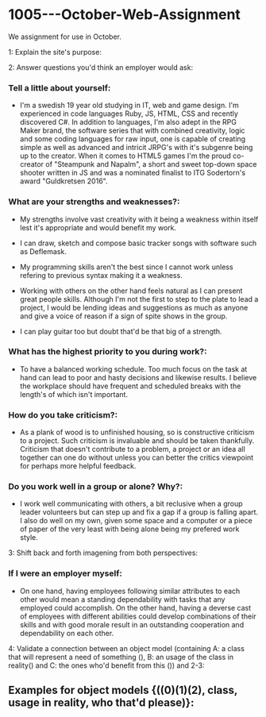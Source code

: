 # 1005---October-Web-Assignment
We assignment for use in October.

1: Explain the site's purpose:

2: Answer questions you'd think an employer would ask:
### Tell a little about yourself:
- I'm a swedish 19 year old studying in IT, web and game design. I'm experienced in code languages Ruby, JS, HTML, CSS and recently discovered C#. In addition to languages, I'm also adept in the RPG Maker brand, the software series that with combined creativity, logic and some coding languages for raw input, one is capable of creating simple as well as advanced and intricit JRPG's with it's subgenre being up to the creator. When it comes to HTML5 games I'm the proud co-creator of "Steampunk and Napalm", a short and sweet top-down space shooter written in JS and was a nominated finalist to ITG Sodertorn's award "Guldkretsen 2016".

### What are your strengths and weaknesses?:
- My strengths involve vast creativity with it being a weakness within itself lest it's appropriate and would benefit my work.

- I can draw, sketch and compose basic tracker songs with software such as Deflemask. 

- My programming skills aren't the best since I cannot work unless refering to previous syntax making it a weakness. 

- Working with others on the other hand feels natural as I can present great people skills. Although I'm not the first to step to the plate to lead a project, I would be lending ideas and suggestions as much as anyone and give a voice of reason if a sign of spite shows in the group.

- I can play guitar too but doubt that'd be that big of a strength.

### What has the highest priority to you during work?:
- To have a balanced working schedule. Too much focus on the task at hand can lead to poor and hasty decisions and likewise results. I believe the workplace should have frequent and scheduled breaks with the length's of which isn't important.

### How do you take criticism?:
- As a plank of wood is to unfinished housing, so is constructive criticism to a project. Such criticism is invaluable and should be taken thankfully. Criticism that doesn't contribute to a problem, a project or an idea all together can one do without unless you can better the critics viewpoint for perhaps more helpful feedback.

### Do you work well in a group or alone? Why?:
- I work well communicating with others, a bit reclusive when a group leader volunteers but can step up and fix a gap if a group is falling apart. I also do well on my own, given some space and a computer or a piece of paper of the very least with being alone being my prefered work style.

3: Shift back and forth imagening from both perspectives:
### If I were an employer myself:
- On one hand, having employees following similar attributes to each other would mean a standing dependability with tasks that any employed could accomplish. On the other hand, having a deverse cast of employees with different abilities could develop combinations of their skills and with good morale result in an outstanding cooperation and dependability on each other.

4: Validate a connection between an object model (containing A: a class that will represent a need of something (), B: an usage of the class in reality() and C: the ones who'd benefit from this ()) and 2-3:

Examples for object models {((0)(1)(2), class, usage in reality, who that'd please)}:
- 
